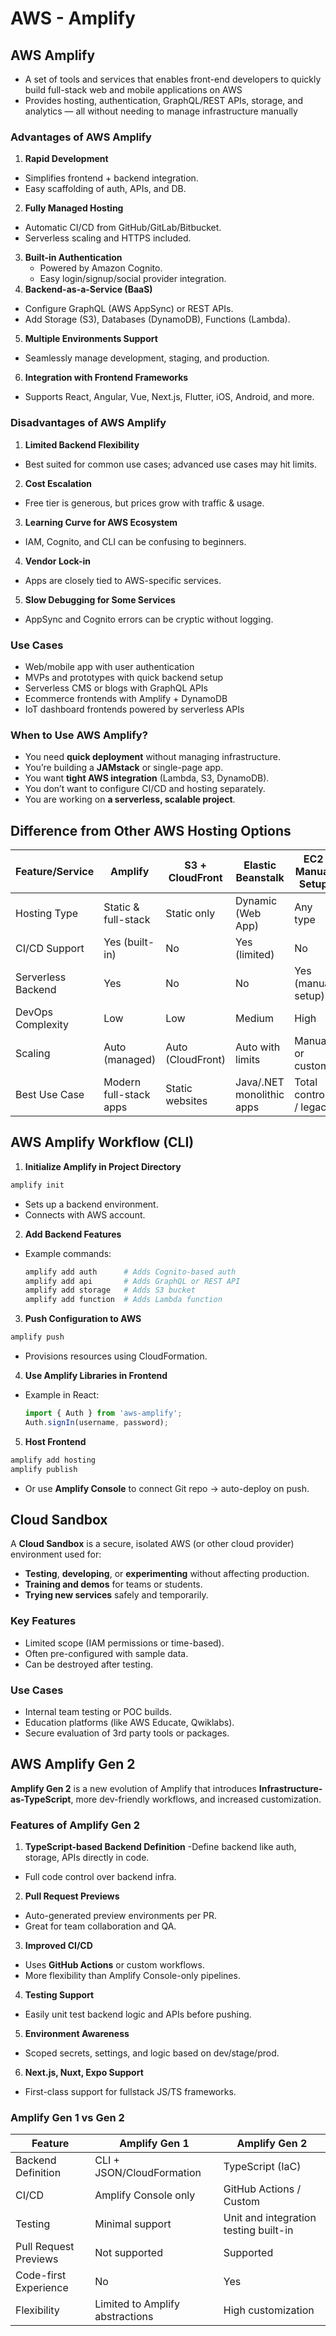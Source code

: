 # AWS - Amplify

## AWS Amplify

- A set of tools and services that enables front-end developers to quickly build full-stack web and mobile applications on AWS
- Provides hosting, authentication, GraphQL/REST APIs, storage, and analytics — all without needing to manage infrastructure manually

### Advantages of AWS Amplify

1. **Rapid Development**
  - Simplifies frontend + backend integration.
  - Easy scaffolding of auth, APIs, and DB.
2. **Fully Managed Hosting**
  - Automatic CI/CD from GitHub/GitLab/Bitbucket.
  - Serverless scaling and HTTPS included.
3. **Built-in Authentication**
   - Powered by Amazon Cognito.
   - Easy login/signup/social provider integration.
4. **Backend-as-a-Service (BaaS)**
  - Configure GraphQL (AWS AppSync) or REST APIs.
  - Add Storage (S3), Databases (DynamoDB), Functions (Lambda).
5. **Multiple Environments Support**
  - Seamlessly manage development, staging, and production.
6. **Integration with Frontend Frameworks**
  - Supports React, Angular, Vue, Next.js, Flutter, iOS, Android, and more.

### Disadvantages of AWS Amplify

1. **Limited Backend Flexibility**
  - Best suited for common use cases; advanced use cases may hit limits.
2. **Cost Escalation**
  - Free tier is generous, but prices grow with traffic & usage.
3. **Learning Curve for AWS Ecosystem**
  - IAM, Cognito, and CLI can be confusing to beginners.
4. **Vendor Lock-in**
  - Apps are closely tied to AWS-specific services.
5. **Slow Debugging for Some Services**
  - AppSync and Cognito errors can be cryptic without logging.

### Use Cases
- Web/mobile app with user authentication
- MVPs and prototypes with quick backend setup
- Serverless CMS or blogs with GraphQL APIs
- Ecommerce frontends with Amplify + DynamoDB
- IoT dashboard frontends powered by serverless APIs

### When to Use AWS Amplify?

- You need **quick deployment** without managing infrastructure.
- You’re building a **JAMstack** or single-page app.
- You want **tight AWS integration** (Lambda, S3, DynamoDB).
- You don’t want to configure CI/CD and hosting separately.
- You are working on **a serverless, scalable project**.

## Difference from Other AWS Hosting Options
| Feature/Service | **Amplify**  | **S3 + CloudFront** | **Elastic Beanstalk**  | **EC2 Manual Setup** |
|---|---|---|---|---|
| Hosting Type  | Static & full-stack | Static only| Dynamic (Web App) | Any type |
| CI/CD Support | Yes (built-in) | No | Yes (limited) | No |
| Serverless Backend | Yes | No  | No  | Yes (manual setup) |
| DevOps Complexity  | Low  | Low | Medium  | High  |
| Scaling | Auto (managed) | Auto (CloudFront) | Auto with limits | Manual or custom  |
| Best Use Case | Modern full-stack apps | Static websites | Java/.NET monolithic apps | Total control / legacy |

## AWS Amplify Workflow (CLI)
1. **Initialize Amplify in Project Directory**

  ```bash
  amplify init
  ```

  - Sets up a backend environment.
  - Connects with AWS account.

2. **Add Backend Features**

  - Example commands:

    ```bash
    amplify add auth      # Adds Cognito-based auth
    amplify add api       # Adds GraphQL or REST API
    amplify add storage   # Adds S3 bucket
    amplify add function  # Adds Lambda function
    ```

3. **Push Configuration to AWS**

  ```bash
  amplify push
  ```

  - Provisions resources using CloudFormation.

4. **Use Amplify Libraries in Frontend**

  - Example in React:

    ```javascript
    import { Auth } from 'aws-amplify';
    Auth.signIn(username, password);
    ```

5. **Host Frontend**

  ```bash
  amplify add hosting
  amplify publish
  ```

  - Or use **Amplify Console** to connect Git repo → auto-deploy on push.

## Cloud Sandbox

A **Cloud Sandbox** is a secure, isolated AWS (or other cloud provider) environment used for:

- **Testing**, **developing**, or **experimenting** without affecting production.
- **Training and demos** for teams or students.
- **Trying new services** safely and temporarily.

### Key Features

- Limited scope (IAM permissions or time-based).
- Often pre-configured with sample data.
- Can be destroyed after testing.

### Use Cases

- Internal team testing or POC builds.
- Education platforms (like AWS Educate, Qwiklabs).
- Secure evaluation of 3rd party tools or packages.

## AWS Amplify Gen 2

**Amplify Gen 2** is a new evolution of Amplify that introduces **Infrastructure-as-TypeScript**, more dev-friendly workflows, and increased customization.

### Features of Amplify Gen 2

1. **TypeScript-based Backend Definition**
  -Define backend like auth, storage, APIs directly in code.
  - Full code control over backend infra.

2. **Pull Request Previews**
  - Auto-generated preview environments per PR.
  - Great for team collaboration and QA.

3. **Improved CI/CD**
  - Uses **GitHub Actions** or custom workflows.
  - More flexibility than Amplify Console-only pipelines.

4. **Testing Support**

  - Easily unit test backend logic and APIs before pushing.

5. **Environment Awareness**

  - Scoped secrets, settings, and logic based on dev/stage/prod.

6. **Next.js, Nuxt, Expo Support**

  - First-class support for fullstack JS/TS frameworks.

### Amplify Gen 1 vs Gen 2

| Feature | **Amplify Gen 1** | **Amplify Gen 2** |
|---|---|---|
| Backend Definition | CLI + JSON/CloudFormation | TypeScript (IaC) |
| CI/CD | Amplify Console only | GitHub Actions / Custom |
| Testing | Minimal support | Unit and integration testing built-in |
| Pull Request Previews | Not supported | Supported |
| Code-first Experience | No | Yes |
| Flexibility | Limited to Amplify abstractions | High customization |
